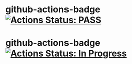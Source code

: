 # github-actions-badge [![Actions Status: PASS](https://github.com/azu/github-actions-badge/workflows/test/badge.svg)](https://github.com/azu/github-actions-badge/actions?query=workflow%3A"docker") 
# github-actions-badge [![Actions Status: In Progress](https://github.com/github/docs/actions/workflows/main.yml/badge.svg)](https://github.com/khilkov/lesson4/actions/workflows/docker-image.yml/badge.svg") 


